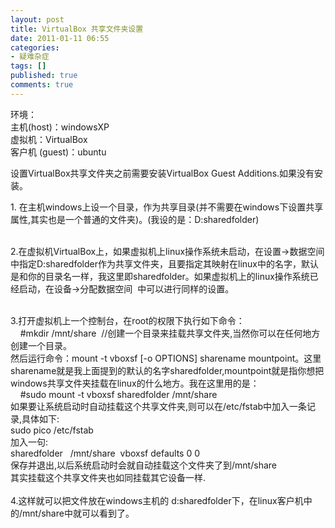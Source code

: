 ```yaml
---
layout: post
title: VirtualBox 共享文件夹设置
date: 2011-01-11 06:55
categories:
- 疑难杂症
tags: []
published: true
comments: true
---
```

<p><p>环境：   <br />主机(host)：windowsXP    <br />虚拟机：VirtualBox    <br />客户机 (guest)：ubuntu    <br /></p>  <p>设置VirtualBox共享文件夹之前需要安装VirtualBox Guest Additions.如果没有安装。</p>  <p>1. 在主机windows上设一个目录，作为共享目录(并不需要在windows下设置共享属性,其实也是一个普通的文件夹)。(我设的是：D:sharedfolder)</p>  <p>   <br />2.在虚拟机VirtualBox上，如果虚拟机上linux操作系统未启动，在设置-&gt;数据空间 中指定D:sharedfolder作为共享文件夹，且要指定其映射在linux中的名字，默认是和你的目录名一样，我这里即sharedfolder。如果虚拟机上的linux操作系统已经启动，在设备-&gt;分配数据空间&#160; 中可以进行同样的设置。</p>  <p>   <br />3.打开虚拟机上一个控制台，在root的权限下执行如下命令：    <br />&#160;&#160;&#160; #mkdir /mnt/share&#160; //创建一个目录来挂载共享文件夹,当然你可以在任何地方创建一个目录。    <br />然后运行命令：mount -t vboxsf [-o OPTIONS] sharename mountpoint。这里sharename就是我上面提到的默认的名字sharedfolder,mountpoint就是指你想把windows共享文件夹挂载在linux的什么地方。我在这里用的是：    <br />&#160;&#160;&#160; #sudo mount -t vboxsf sharedfolder /mnt/share     <br />如果要让系统启动时自动挂载这个共享文件夹,则可以在/etc/fstab中加入一条记录,具体如下:    <br />sudo pico /etc/fstab    <br />加入一句:    <br />sharedfolder&#160;&#160; /mnt/share&#160; vboxsf defaults 0 0    <br />保存并退出,以后系统启动时会就自动挂载这个文件夹了到/mnt/share    <br />其实挂载这个共享文件夹也如同挂载其它设备一样.    <br />    <br />4.这样就可以把文件放在windows主机的 d:sharedfolder下，在linux客户机中的/mnt/share中就可以看到了。</p></p>
